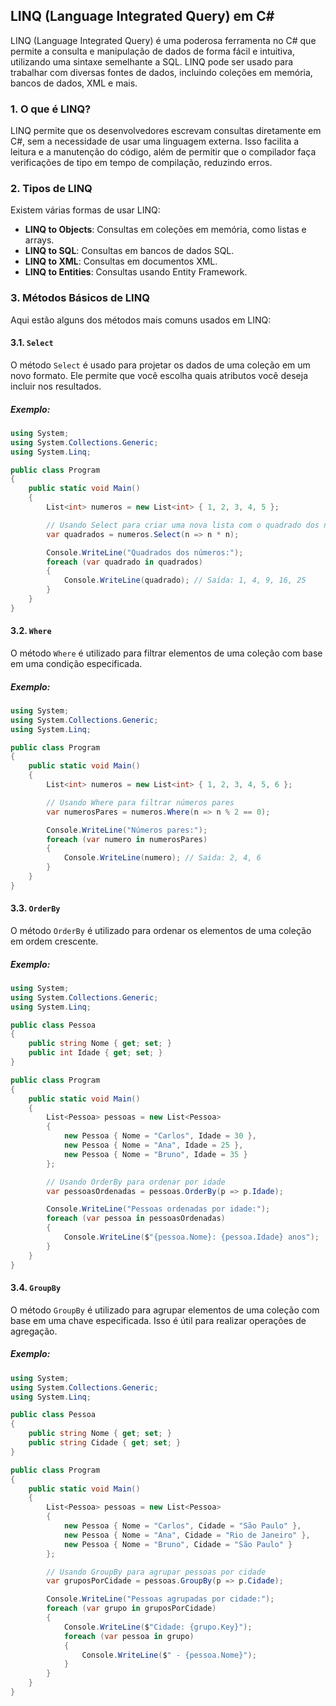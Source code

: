 ## LINQ (Language Integrated Query) em C#

LINQ (Language Integrated Query) é uma poderosa ferramenta no C# que permite a consulta e manipulação de dados de forma fácil e intuitiva, utilizando uma sintaxe semelhante a SQL. LINQ pode ser usado para trabalhar com diversas fontes de dados, incluindo coleções em memória, bancos de dados, XML e mais.

### 1. O que é LINQ?

LINQ permite que os desenvolvedores escrevam consultas diretamente em C#, sem a necessidade de usar uma linguagem externa. Isso facilita a leitura e a manutenção do código, além de permitir que o compilador faça verificações de tipo em tempo de compilação, reduzindo erros.

### 2. Tipos de LINQ

Existem várias formas de usar LINQ:

- **LINQ to Objects**: Consultas em coleções em memória, como listas e arrays.
- **LINQ to SQL**: Consultas em bancos de dados SQL.
- **LINQ to XML**: Consultas em documentos XML.
- **LINQ to Entities**: Consultas usando Entity Framework.

### 3. Métodos Básicos de LINQ

Aqui estão alguns dos métodos mais comuns usados em LINQ:

#### 3.1. `Select`

O método `Select` é usado para projetar os dados de uma coleção em um novo formato. Ele permite que você escolha quais atributos você deseja incluir nos resultados.

##### Exemplo:

```csharp
using System;
using System.Collections.Generic;
using System.Linq;

public class Program
{
    public static void Main()
    {
        List<int> numeros = new List<int> { 1, 2, 3, 4, 5 };

        // Usando Select para criar uma nova lista com o quadrado dos números
        var quadrados = numeros.Select(n => n * n);

        Console.WriteLine("Quadrados dos números:");
        foreach (var quadrado in quadrados)
        {
            Console.WriteLine(quadrado); // Saída: 1, 4, 9, 16, 25
        }
    }
}
```

#### 3.2. `Where`

O método `Where` é utilizado para filtrar elementos de uma coleção com base em uma condição especificada.

##### Exemplo:

```csharp
using System;
using System.Collections.Generic;
using System.Linq;

public class Program
{
    public static void Main()
    {
        List<int> numeros = new List<int> { 1, 2, 3, 4, 5, 6 };

        // Usando Where para filtrar números pares
        var numerosPares = numeros.Where(n => n % 2 == 0);

        Console.WriteLine("Números pares:");
        foreach (var numero in numerosPares)
        {
            Console.WriteLine(numero); // Saída: 2, 4, 6
        }
    }
}
```

#### 3.3. `OrderBy`

O método `OrderBy` é utilizado para ordenar os elementos de uma coleção em ordem crescente.

##### Exemplo:

```csharp
using System;
using System.Collections.Generic;
using System.Linq;

public class Pessoa
{
    public string Nome { get; set; }
    public int Idade { get; set; }
}

public class Program
{
    public static void Main()
    {
        List<Pessoa> pessoas = new List<Pessoa>
        {
            new Pessoa { Nome = "Carlos", Idade = 30 },
            new Pessoa { Nome = "Ana", Idade = 25 },
            new Pessoa { Nome = "Bruno", Idade = 35 }
        };

        // Usando OrderBy para ordenar por idade
        var pessoasOrdenadas = pessoas.OrderBy(p => p.Idade);

        Console.WriteLine("Pessoas ordenadas por idade:");
        foreach (var pessoa in pessoasOrdenadas)
        {
            Console.WriteLine($"{pessoa.Nome}: {pessoa.Idade} anos");
        }
    }
}
```

#### 3.4. `GroupBy`

O método `GroupBy` é utilizado para agrupar elementos de uma coleção com base em uma chave especificada. Isso é útil para realizar operações de agregação.

##### Exemplo:

```csharp
using System;
using System.Collections.Generic;
using System.Linq;

public class Pessoa
{
    public string Nome { get; set; }
    public string Cidade { get; set; }
}

public class Program
{
    public static void Main()
    {
        List<Pessoa> pessoas = new List<Pessoa>
        {
            new Pessoa { Nome = "Carlos", Cidade = "São Paulo" },
            new Pessoa { Nome = "Ana", Cidade = "Rio de Janeiro" },
            new Pessoa { Nome = "Bruno", Cidade = "São Paulo" }
        };

        // Usando GroupBy para agrupar pessoas por cidade
        var gruposPorCidade = pessoas.GroupBy(p => p.Cidade);

        Console.WriteLine("Pessoas agrupadas por cidade:");
        foreach (var grupo in gruposPorCidade)
        {
            Console.WriteLine($"Cidade: {grupo.Key}");
            foreach (var pessoa in grupo)
            {
                Console.WriteLine($" - {pessoa.Nome}");
            }
        }
    }
}
```